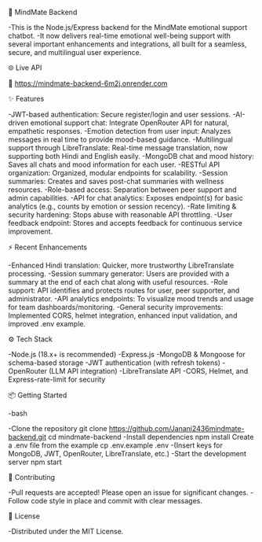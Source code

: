 🧠 MindMate Backend

  -This is the Node.js/Express backend for the MindMate emotional support chatbot.
  -It now delivers real-time emotional well-being support with several important enhancements and integrations, all built for a seamless, secure, and multilingual user experience.

🌐 Live API

  🔗 https://mindmate-backend-6m2j.onrender.com

✨ Features

  -JWT-based authentication: Secure register/login and user sessions.
  -AI-driven emotional support chat: Integrate OpenRouter API for natural, empathetic responses.
  -Emotion detection from user input: Analyzes messages in real time to provide mood-based guidance.
  -Multilingual support through LibreTranslate: Real-time message translation, now supporting both Hindi and English easily.
  -MongoDB chat and mood history: Saves all chats and mood information for each user.
  -RESTful API organization: Organized, modular endpoints for scalability.
  -Session summaries: Creates and saves post-chat summaries with wellness resources.
  -Role-based access: Separation between peer support and admin capabilities.
  -API for chat analytics: Exposes endpoint(s) for basic analytics (e.g., counts by emotion or session recency).
  -Rate limiting & security hardening: Stops abuse with reasonable API throttling.
  -User feedback endpoint: Stores and accepts feedback for continuous service improvement.

⚡️ Recent Enhancements

  -Enhanced Hindi translation: Quicker, more trustworthy LibreTranslate processing.
  -Session summary generator: Users are provided with a summary at the end of each chat along with useful resources.
  -Role support: API identifies and protects routes for user, peer supporter, and administrator.
  -API analytics endpoints: To visualize mood trends and usage for team dashboards/monitoring.
  -General security improvements: Implemented CORS, helmet integration, enhanced input validation, and improved .env example.

⚙️ Tech Stack

  -Node.js (18.x+ is recommended)
  -Express.js
  -MongoDB & Mongoose for schema-based storage
  -JWT authentication (with refresh tokens)
  -OpenRouter (LLM API integration)
  -LibreTranslate API
  -CORS, Helmet, and Express-rate-limit for security

📦 Getting Started

-bash

  -Clone the repository
    git clone https://github.com/Janani2436mindmate-backend.git
    cd mindmate-backend
  -Install dependencies
    npm install
    Create a .env file from the example
    cp .env.example .env
  -(Insert keys for MongoDB, JWT, OpenRouter,    LibreTranslate, etc.)
  -Start the development server
    npm start

🧩 Contributing

  -Pull requests are accepted! Please open an issue for significant changes.
  -Follow code style in place and commit with clear messages.

📝 License

  -Distributed under the MIT License.